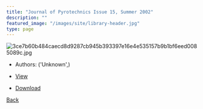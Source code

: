 ```yaml
---
title: "Journal of Pyrotechnics Issue 15, Summer 2002"
description: ""
featured_image: "/images/site/library-header.jpg"
type: page
---
```


![3ce7b60b484caecd8d9287cb945b393397e16e4e535157b9b1bf6eed0085089c.jpg](https://drive.google.com/uc?export=view&id=1eVPMfQcTPVwdpFCHj3ms7Bc2ni89Dx9H)
* Authors: ('Unknown',)
* [View](https://drive.google.com/uc?export=view&id=1AWHDRX4HOt-Wg1hESndT9SJiY3lupCr3)

* [Download](https://drive.google.com/uc?export=download&id=1AWHDRX4HOt-Wg1hESndT9SJiY3lupCr3)

[Back](http://localhost:1313/library/ebooks/
)